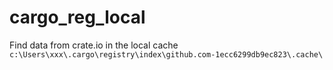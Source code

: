 # cargo_reg_local

Find data from crate.io in the local cache  
`c:\Users\xxx\.cargo\registry\index\github.com-1ecc6299db9ec823\.cache\`

